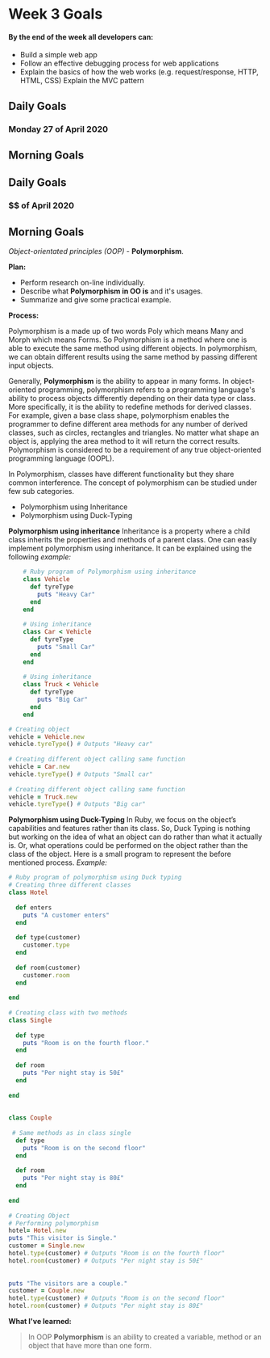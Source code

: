 # Week 3 Goals 

#### By the end of the week all developers can:

- Build a simple web app
- Follow an effective debugging process for web applications
- Explain the basics of how the web works (e.g. request/response, HTTP, HTML, CSS)
  Explain the MVC pattern

## Daily Goals 
### Monday 27 of April 2020

## Morning Goals 













## Daily Goals 
### $$$$$$ of April 2020

## Morning Goals 

*Object-orientated principles (OOP)* - **Polymorphism**. 

**Plan:**

- Perform research on-line individually.  
- Describe what **Polymorphism in OO is** and it's usages. 
- Summarize and give some practical example. 
  
**Process:** 

Polymorphism is a made up of two words Poly which means Many and Morph which means Forms. So Polymorphism is a method where one is able to execute the same method using different objects. In polymorphism, we can obtain different results using the same method by passing different input objects. 

Generally, **Polymorphism** is the ability to appear in many forms. In object-oriented programming, polymorphism refers to a programming language's ability to process objects differently depending on their data type or class. More specifically, it is the ability to redefine methods for derived classes. For example, given a base class shape, polymorphism enables the programmer to define different area methods for any number of derived classes, such as circles, rectangles and triangles. No matter what shape an object is, applying the area method to it will return the correct results. Polymorphism is considered to be a requirement of any true object-oriented programming language (OOPL).

In Polymorphism, classes have different functionality but they share common interference. The concept of polymorphism can be studied under few sub categories.

- Polymorphism using Inheritance
- Polymorphism using Duck-Typing

**Polymorphism using inheritance** Inheritance is a property where a child class inherits the properties and methods of a parent class. One can easily implement polymorphism using inheritance. It can be explained using the following *example:*

```rb
    # Ruby program of Polymorphism using inheritance 
    class Vehicle 
      def tyreType 
        puts "Heavy Car"
      end
    end
   
    # Using inheritance  
    class Car < Vehicle 
      def tyreType 
        puts "Small Car"
      end
    end
   
    # Using inheritance  
    class Truck < Vehicle 
      def tyreType 
        puts "Big Car"
      end
    end

# Creating object  
vehicle = Vehicle.new
vehicle.tyreType() # Outputs "Heavy car"
   
# Creating different object calling same function  
vehicle = Car.new
vehicle.tyreType() # Outputs "Small car" 
   
# Creating different object calling same function  
vehicle = Truck.new
vehicle.tyreType() # Outputs "Big car" 
```

**Polymorphism using Duck-Typing** In Ruby, we focus on the object’s capabilities and features rather than its class. So, Duck Typing is nothing but working on the idea of what an object can do rather than what it actually is. Or, what operations could be performed on the object rather than the class of the object.
Here is a small program to represent the before mentioned process.
*Example:*

```rb
# Ruby program of polymorphism using Duck typing 
# Creating three different classes 
class Hotel 
   
  def enters 
    puts "A customer enters"
  end
   
  def type(customer) 
    customer.type 
  end
   
  def room(customer) 
    customer.room 
  end
   
end
   
# Creating class with two methods  
class Single 
   
  def type 
    puts "Room is on the fourth floor."
  end
   
  def room 
    puts "Per night stay is 50£"
  end
   
end
   
   
class Couple 
   
 # Same methods as in class single 
  def type 
    puts "Room is on the second floor"
  end
   
  def room 
    puts "Per night stay is 80£"
  end
   
end
   
# Creating Object 
# Performing polymorphism  
hotel= Hotel.new
puts "This visitor is Single."
customer = Single.new
hotel.type(customer) # Outputs "Room is on the fourth floor"
hotel.room(customer) # Outputs "Per night stay is 50£"
   
   
puts "The visitors are a couple."
customer = Couple.new
hotel.type(customer) # Outputs "Room is on the second floor"
hotel.room(customer) # Outputs "Per night stay is 80£"
```

**What I've learned:** 

> In OOP **Polymorphism** is an ability to created a variable, method or an object that have more than one form.
